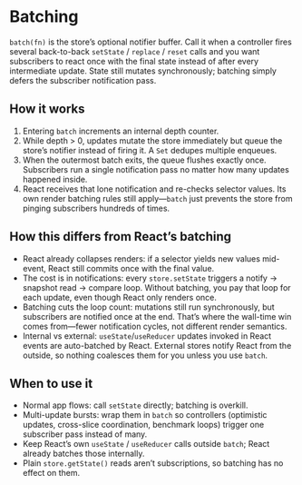 # Batching

`batch(fn)` is the store’s optional notifier buffer. Call it when a controller fires several back-to-back `setState` / `replace` / `reset` calls and you want subscribers to react once with the final state instead of after every intermediate update. State still mutates synchronously; batching simply defers the subscriber notification pass.

## How it works

1. Entering `batch` increments an internal depth counter.
2. While depth > 0, updates mutate the store immediately but queue the store’s notifier instead of firing it. A `Set` dedupes multiple enqueues.
3. When the outermost batch exits, the queue flushes exactly once. Subscribers run a single notification pass no matter how many updates happened inside.
4. React receives that lone notification and re-checks selector values. Its own render batching rules still apply—`batch` just prevents the store from pinging subscribers hundreds of times.

## How this differs from React’s batching

- React already collapses renders: if a selector yields new values mid-event, React still commits once with the final value.
- The cost is in notifications: every `store.setState` triggers a notify → snapshot read → compare loop. Without batching, you pay that loop for each update, even though React only renders once.
- Batching cuts the loop count: mutations still run synchronously, but subscribers are notified once at the end. That’s where the wall-time win comes from—fewer notification cycles, not different render semantics.
- Internal vs external: `useState`/`useReducer` updates invoked in React events are auto-batched by React. External stores notify React from the outside, so nothing coalesces them for you unless you use `batch`.

## When to use it

- Normal app flows: call `setState` directly; batching is overkill.
- Multi-update bursts: wrap them in `batch` so controllers (optimistic updates, cross-slice coordination, benchmark loops) trigger one subscriber pass instead of many.
- Keep React’s own `useState` / `useReducer` calls outside `batch`; React already batches those internally.
- Plain `store.getState()` reads aren’t subscriptions, so batching has no effect on them.
